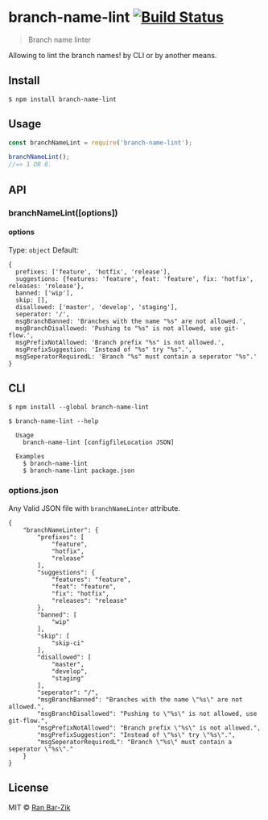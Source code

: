 # branch-name-lint [![Build Status](https://travis-ci.org/barzik/branch-name-lint.svg?branch=master)](https://travis-ci.org/barzik/branch-name-lint)

> Branch name linter

Allowing to lint the branch names! by CLI or by another means.


## Install

```
$ npm install branch-name-lint
```

## Usage

```js
const branchNameLint = require('branch-name-lint');

branchNameLint();
//=> 1 OR 0.
```
## API

### branchNameLint([options])

#### options

Type: `object`
Default: 
```
{
  prefixes: ['feature', 'hotfix', 'release'],
  suggestions: {features: 'feature', feat: 'feature', fix: 'hotfix', releases: 'release'},
  banned: ['wip'],
  skip: [],
  disallowed: ['master', 'develop', 'staging'],
  seperator: '/',
  msgBranchBanned: 'Branches with the name "%s" are not allowed.',
  msgBranchDisallowed: 'Pushing to "%s" is not allowed, use git-flow.',
  msgPrefixNotAllowed: 'Branch prefix "%s" is not allowed.',
  msgPrefixSuggestion: 'Instead of "%s" try "%s".',
  msgSeperatorRequiredL: 'Branch "%s" must contain a seperator "%s".'
}
```

## CLI

```
$ npm install --global branch-name-lint
```

```
$ branch-name-lint --help

  Usage
    branch-name-lint [configfileLocation JSON]

  Examples
    $ branch-name-lint
    $ branch-name-lint package.json
```

### options.json

Any Valid JSON file with `branchNameLinter` attribute.

```
{
    "branchNameLinter": {
        "prefixes": [
            "feature",
            "hotfix",
            "release"
        ],
        "suggestions": {
            "features": "feature",
            "feat": "feature",
            "fix": "hotfix",
            "releases": "release"
        },
        "banned": [
            "wip"
        ],
        "skip": [
            "skip-ci"
        ],
        "disallowed": [
            "master",
            "develop",
            "staging"
        ],
        "seperator": "/",
        "msgBranchBanned": "Branches with the name \"%s\" are not allowed.",
        "msgBranchDisallowed": "Pushing to \"%s\" is not allowed, use git-flow.",
        "msgPrefixNotAllowed": "Branch prefix \"%s\" is not allowed.",
        "msgPrefixSuggestion": "Instead of \"%s\" try \"%s\".",
        "msgSeperatorRequiredL": "Branch \"%s\" must contain a seperator \"%s\"."
    }
}
```

## License

MIT © [Ran Bar-Zik](https://internet-israel.com)
